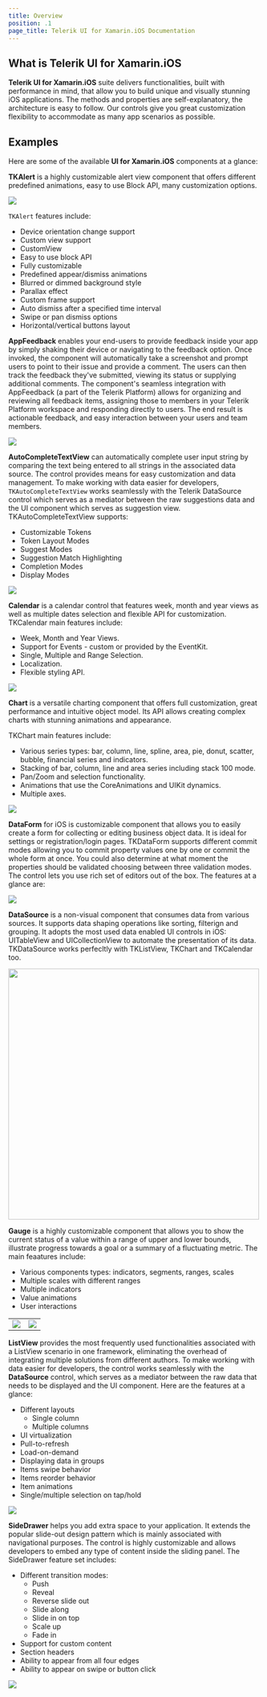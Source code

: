 ```yaml
---
title: Overview
position: .1
page_title: Telerik UI for Xamarin.iOS Documentation
---
```


## What is Telerik UI for Xamarin.iOS

**Telerik UI for Xamarin.iOS** suite delivers functionalities, built with performance in mind, that allow you to build unique and visually stunning iOS applications. The methods and properties are self-explanatory, the architecture is easy to follow. Our controls give you great customization flexibility to accommodate as many app scenarios as possible. 

## Examples

Here are some of the available **UI for Xamarin.iOS** components at a glance:

**TKAlert** is a highly customizable alert view component that offers different predefined animations, easy to use Block API, many customization options. 

<img src="images/alert-overview-002.png"/>

<code>TKAlert</code> features include:

<ul>
<li>Device orientation change support </li>
<li>Custom view support</li>
<li>CustomView</li>
<li>Easy to use block API</li>
<li>Fully customizable</li>
<li>Predefined appear/dismiss animations</li>
<li>Blurred or dimmed background style </li>
<li>Parallax effect</li>
<li>Custom frame support</li>
<li>Auto dismiss after a specified time interval</li>
<li>Swipe or pan dismiss options</li>
<li>Horizontal/vertical buttons layout</li>
</ul>

**AppFeedback** enables your end-users to provide feedback inside your app by simply shaking their device or navigating to the feedback option. Once invoked, the component will automatically take a screenshot and prompt users to point to their issue and provide a comment. The users can then track the feedback they've submitted, viewing its status or supplying additional comments. The component's seamless integration with AppFeedback (a part of the Telerik Platform) allows for organizing and reviewing all feedback items, assigning those to members in your Telerik Platform workspace and responding directly to users. The end result is actionable feedback, and easy interaction between your users and team members.

<img src="images/appfeedback-details-comments-list-ios.png"/>


**AutoCompleteTextView** can automatically complete user input string by comparing the text being entered to all strings in the associated data source. The control provides means for easy customization and data management. To make working with data easier for developers, <code>TKAutoCompleteTextView</code> works seamlessly with the Telerik DataSource control which serves as a mediator between the raw suggestions data and the UI component which serves as suggestion view. TKAutoCompleteTextView supports:

- Customizable Tokens
- Token Layout Modes
- Suggest Modes
- Suggestion Match Highlighting
- Completion Modes
- Display Modes

<img src="images/autocomplete-overview001.png"/>


**Calendar** is a calendar control that features week, month and year views as well as multiple dates selection and flexible API for customization. TKCalendar main features include:

- Week, Month and Year Views.
- Support for Events - custom or provided by the EventKit.
- Single, Multiple and Range Selection.
- Localization.
- Flexible styling API.

<img src="images/calendar-overview001.png"/>


**Chart** is a versatile charting component that offers full customization, great performance and intuitive object model. Its API allows creating complex charts with stunning animations and appearance.

TKChart main features include:

- Various series types: bar, column, line, spline, area, pie, donut, scatter, bubble, financial series and indicators.                   
- Stacking of bar, column, line and area series including stack 100 mode.
- Pan/Zoom and selection functionality.
- Animations that use the CoreAnimations and UIKit dynamics.
- Multiple axes.

<img src="images/chart-overview001.png"/>

**DataForm** for iOS is customizable component that allows you to easily create a form for collecting or editing business object data. It is ideal for settings or registration/login pages. TKDataForm supports different commit modes allowing you to commit property values one by one or commit the whole form at once. You could also determine at what moment the properties should be validated choosing between three validation modes. The control lets you use rich set of editors out of the box. The features at a glance are:

<img src="images/dataform-overview001.png" />

**DataSource** is a non-visual component that consumes data from various sources. It supports data shaping operations like sorting, filterign and grouping. It adopts the most used data enabled UI controls in iOS: UITableView and UICollectionView to automate the presentation of its data. TKDataSource works perfecltly with TKListView, TKChart and TKCalendar too.

<img width="500" src="images/datasource-getting-started001.png"/>

**Gauge** is a highly customizable component that allows you to show the current status of a value within a range of upper and lower bounds, illustrate progress towards a goal or a summary of a fluctuating metric. The main feaatures include:

- Various components types: indicators, segments, ranges, scales
- Multiple scales with different ranges
- Multiple indicators
- Value animations
- User interactions

<table>
<tr>
<td><img src="images/gauges-overview001.png"/>
</td><td><img src="images/gauges-overview002.png"/></td>
</tr>
</table>

**ListView** provides the most frequently used functionalities associated with a ListView scenario in one framework, eliminating the overhead of integrating multiple solutions from different authors. To make working with data easier for developers, the control works seamlessly with the **DataSource** control, which serves as a mediator between the raw data that needs to be displayed and the UI component. Here are the features at a glance:

- Different layouts
	- Single column
	- Multiple columns
- UI virtualization
- Pull-to-refresh
- Load-on-demand
- Displaying data in groups
- Items swipe behavior
- Items reorder behavior
- Item animations
- Single/multiple selection on tap/hold

<img src="images/listview-overview001.png"/>

**SideDrawer** helps you add extra space to your application. It extends the popular slide-out design pattern which is mainly associated with navigational purposes. The control is highly customizable and allows developers to embed any type of content inside the sliding panel. The SideDrawer feature set includes:

- Different transition modes:
	- Push
	- Reveal
	- Reverse slide out
	- Slide along
	- Slide in on top
	- Scale up
	- Fade in
- Support for custom content
- Section headers
- Ability to appear from all four edges
- Ability to appear on swipe or button click

<img src="images/sidedrawer-overview001.png"/>




